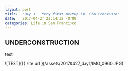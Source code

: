 ```yaml
---
layout: post
title:  "Day 1 - Very first meetup in  San Francisco"
date:   2017-04-27 22:14:12 -0700
categories: Life in San Francisco
---
```

## UNDERCONSTRUCTION

test



![TEST]({{ site.url }}/assets/20170427_day1/IMG_0960.JPG)

